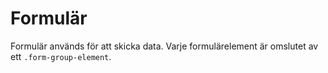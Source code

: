 # Formulär

Formulär används för att skicka data. Varje formulärelement är omslutet av ett `.form-group-element`.